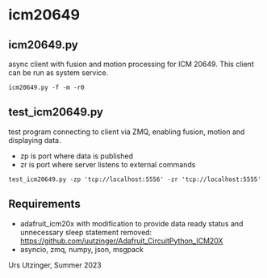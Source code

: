 # icm20649

## icm20649.py
async client with fusion and motion processing for ICM 20649. This client can be run as system service.
```
icm20649.py -f -m -r0
```

## test_icm20649.py
test program connecting to client via ZMQ, enabling fusion, motion and displaying data.
- zp is port where data is published
- zr is port where server listens to external commands

```
test_icm20649.py -zp 'tcp://localhost:5556' -zr 'tcp://localhost:5555'
```

## Requirements
- adafruit_icm20x with modification to provide data ready status and unnecessary sleep statement removed: https://github.com/uutzinger/Adafruit_CircuitPython_ICM20X
- asyncio, zmq, numpy, json, msgpack

Urs Utzinger, Summer 2023